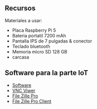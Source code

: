 ## Recursos
Materiales a usar:
* Placa Raspberry Pi 5
* Bateria portatil 7200 mAh
* Pantalla IPS de 7 pulgadas & conector 
* Teclado bluetooth
* Memoria micro SD 128 GB
* carcasa
  
## Software para la parte loT
- [Software](https://www.raspberrypi.com/software/)
- [VNC Viwer](https://www.realvnc.com/es/connect/download/viewer/)
- [File Zille Pro](https://filezilla-project.org/)
- [File Zille Pro Client](https://filezilla-project.org/download.php?type=client)
